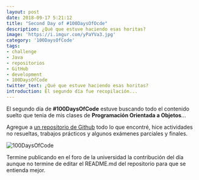 ```yaml
---
layout: post
date: 2018-09-17 5:21:12
title: "Second Day of #100DaysOfOcde"
description: ¿Qué que estuve haciendo esas horitas?
image: 'https://i.imgur.com/yPaYVa3.jpg'
category: '100DaysOfCode'
tags:
- challenge
- Java
- repositorios
- GitHub
- development
- 100DaysOfCode
twitter_text: ¿Qué que estuve haciendo esas horitas?
introduction: El segundo día fue recopilación...
---
```


El segundo día de **#100DaysOfCode** estuve buscando todo el contenido suelto que tenia de mis clases de **Programación Orientada a Objetos**...

Agregue a [un repositorio de Github](https://github.com/Phosphorus-M/Java) todo lo que encontré, hice actividades no resueltas, trabajos prácticos y algunos exámenes parciales y finales.

![100DaysOfCode](https://i.imgur.com/yPaYVa3.jpg)

Termine publicando en el foro de la universidad la contribución del día aunque no termine de editar el README.md del repositorio para que se entienda mejor.
